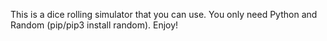 This is a dice rolling simulator that you can use. You only need Python and Random (pip/pip3 install random). Enjoy!
